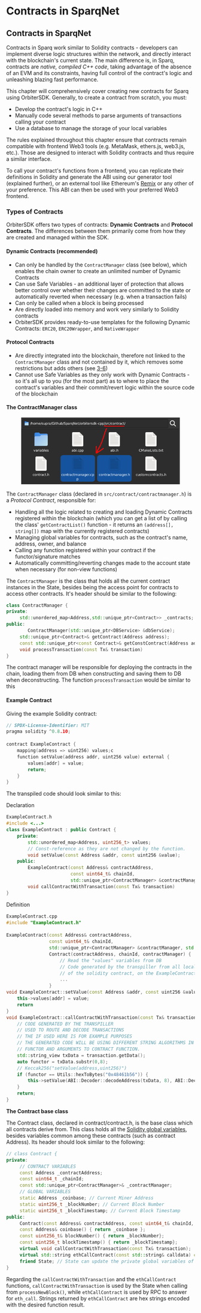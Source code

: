 # Contracts in SparqNet

## Contracts in SparqNet

Contracts in Sparq work similar to Solidity contracts - developers can implement diverse logic structures within the network, and directly interact with the blockchain's current state. The main difference is, in Sparq, contracts are _native, compiled C++ code_, taking advantage of the absence of an EVM and its constraints, having full control of the contract's logic and unleashing blazing fast performance.

This chapter will comprehensively cover creating new contracts for Sparq using OrbiterSDK. Generally, to create a contract from scratch, you must:

* Develop the contract's logic in C++
* Manually code several methods to parse arguments of transactions calling your contract
* Use a database to manage the storage of your local variables

The rules explained throughout this chapter ensure that contracts remain compatible with frontend Web3 tools (e.g. MetaMask, ethers.js, web3.js, etc.). Those are designed to interact with Solidity contracts and thus require a similar interface.

To call your contract's functions from a frontend, you can replicate their definitions in Solidity and generate the ABI using our generator tool (explained further), or an external tool like Ethereum's [Remix](https://remix.ethereum.org/) or any other of your preference. This ABI can then be used with your preferred Web3 frontend.

&#x20;

### Types of Contracts

OrbiterSDK offers two types of contracts: **Dynamic Contracts** and **Protocol Contracts**. The differences between them primarily come from how they are created and managed within the SDK.

#### Dynamic Contracts (recommended)

* Can only be handled by the `ContractManager` class (see below), which enables the chain owner to create an unlimited number of Dynamic Contracts
* Can use Safe Variables - an additional layer of protection that allows better control over whether their changes are committed to the state or automatically reverted when necessary (e.g. when a transaction fails)
* Can only be called when a block is being processed
* Are directly loaded into memory and work very similarly to Solidity contracts
* OrbiterSDK provides ready-to-use templates for the following Dynamic Contracts: `ERC20`, `ERC20Wrapper`, and `NativeWrapper`

#### Protocol Contracts

* Are directly integrated into the blockchain, therefore not linked to the `ContractManager` class and not contained by it, which removes some restrictions but adds others (see [3-6](https://github.com/SparqNet/sparq-docs/blob/main/Sparq\_en-US/ch3/3-6.md))
* Cannot use Safe Variables as they only work with Dynamic Contracts - so it's all up to you (for the most part) as to where to place the contract's variables and their commit/revert logic within the source code of the blockchain

#### The ContractManager class

<figure><img src="../.gitbook/assets/ContractManager (1) (1).png" alt=""><figcaption></figcaption></figure>

The `ContractManager` class (declared in `src/contract/contractmanager.h`) is a _Protocol Contract_, responsible for:

* Handling all the logic related to creating and loading Dynamic Contracts registered within the blockchain (which you can get a list of by calling the class' `getContractList()` function - it returns an `(address[], string[])` map with the currently registered contracts)
* Managing global variables for contracts, such as the contract's name, address, owner, and balance
* Calling any function registered within your contract if the functor/signature matches
* Automatically committing/reverting changes made to the account state when necessary (for non-view functions)

The `ContractManager` is the class that holds all the current contract instances in the State, besides being the access point for contracts to access other contracts. It's header should be similar to the following:

```cpp
class ContractManager {
private:
     std::unordered_map<Address,std::unique_ptr<Contract>> _contracts;
public:
        ContractManager(std::unique_ptr<DBService> &dbService);
     std::unique_ptr<Contract>& getContract(Address address);
     const std::unique_ptr<const Contract>& getConstContract(Address address) const;
     void processTransaction(const Tx& transaction)  
}
```

The contract manager will be responsible for deploying the contracts in the chain, loading them from DB when constructing and saving them to DB when deconstructing. The function `processTransaction` would be similar to this

#### Example Contract

Giving the example Solidity contract:

```cpp
// SPDX-License-Identifier: MIT
pragma solidity ^0.8.10;
 
contract ExampleContract {
    mapping(address => uint256) values;c
    function setValue(address addr, uint256 value) external {
        values[addr] = value;
        return;
    }
}
```

The transpiled code should look similar to this:

Declaration

```cpp
ExampleContract.h
#include <...>
class ExampleContract : public Contract {
    private:
        std::unordered_map<Address, uint256_t> values;
        // Const-reference as they are not changed by the function.
        void setValue(const Address &addr, const uint256 &value);
    public:
        ExampleContract(const Address& contractAddress,
                        const uint64_t& chainId,
                        std::unique_ptr<ContractManager> &contractManager, std::unique_ptr<DBService&> db);
        void callContractWithTransaction(const Tx& transaction)
}
```

Definition

```cpp
ExampleContract.cpp
#include "ExampleContract.h"
 
ExampleContract(const Address& contractAddress,
                const uint64_t& chainId,
                std::unique_ptr<ContractManager> &contractManager, std::unique_ptr<DBService&> db) :
                Contract(contractAddress, chainId, contractManager) {
                    // Read the "values" variables from DB
                    // Code generated by the transpiller from all local variables
                    // of the solidity contract, on the ExampleContract, you have values as a address => uint256 mapping
                    ...
                }
void ExampleContract::setValue(const Address &addr, const uint256 &value) {
    this->values[addr] = value;
    return
}
void ExampleContract::callContractWithTransaction(const Tx& transaction) {
    // CODE GENERATED BY THE TRANSPILLER
    // USED TO ROUTE AND DECODE TRANSACTIONS
    // THE IF USED HERE IS FOR EXAMPLE PURPOSES
    // THE GENERATED CODE WILL BE USING DIFFERENT STRING ALGORITHMS IN ORDER TO MATCH
    // FUNCTOR AND ARGUMENTS TO CONTRACT FUNCTION.
    std::string_view txData = transaction.getData();
    auto functor = txData.substr(0,8);
    // Keccak256("setValue(address,uint256)")
    if (functor == Utils::hexToBytes("0x48461b56")) {
        this->setValue(ABI::Decoder::decodeAddress(txData, 8), ABI::Decoder::decodeUint256(txData, 8 + 32));
    }
    return;
}              
```

**The Contract base class**

The Contract class, declared in contract/contract.h, is the base class which all contracts derive from. This class holds all the [Solidity global variables](https://docs.soliditylang.org/en/v0.8.17/units-and-global-variables.html), besides variables common among these contracts (such as contract Address). Its header should look similar to the following:

```cpp
// class Contract {
private:
     // CONTRACT VARIABLES
     const Address _contractAddress;
     const uint64_t _chainId;
     const std::unique_ptr<ContractManager>& _contractManager;
     // GLOBAL VARIABLES
     static Address _coinbase; // Current Miner Address
     static uint256_t _blockNumber; // Current Block Number
     static uint256_t _blockTimestamp; // Current Block Timestamp
public:
     Contract(const Address& contractAddress, const uint64_t& chainId, std::unique_ptr<ContractManager> &contractManager) : _contractAddress(contractAddress), _chainId(chainId), _contractManager(contractManager) {}
     const Address& coinbase() { return _coinbase };
     const uint256_t& blockNumber() { return _blockNumber};
     const uint256_t blockTimestamp() { return _blockTimestamp};
     virtual void callContractWithTransaction(const Tx& transaction);
     virtual std::string ethCallContract(const std::string& calldata) const;
     friend State; // State can update the private global variables of the contracts
}
```

Regarding the `callContractWithTransaction` and the `ethCallContract` functions, `callContractWithTransaction` is used by the State when calling from `processNewBlock()`, while `ethCallContract` is used by RPC to answer for `eth_call`. Strings returned by `ethCallContract` are hex strings encoded with the desired function result.
